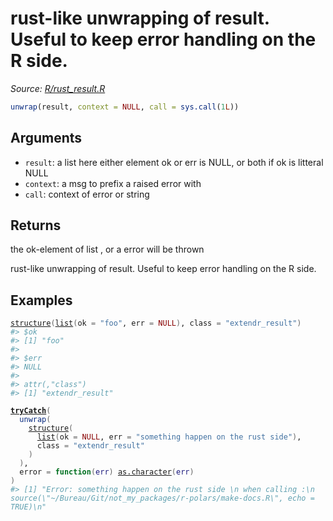 # rust-like unwrapping of result. Useful to keep error handling on the R side.

*Source: [R/rust_result.R](https://github.com/pola-rs/r-polars/tree/main/R/rust_result.R)*

```r
unwrap(result, context = NULL, call = sys.call(1L))
```

## Arguments

- `result`: a list here either element ok or err is NULL, or both if ok is litteral NULL
- `context`: a msg to prefix a raised error with
- `call`: context of error or string

## Returns

the ok-element of list , or a error will be thrown

rust-like unwrapping of result. Useful to keep error handling on the R side.

## Examples

<pre class='r-example'><code><span class='r-in'><span><span class='fu'><a href='https://rdrr.io/r/base/structure.html'>structure</a></span><span class='op'>(</span><span class='fu'><a href='https://rdrr.io/r/base/list.html'>list</a></span><span class='op'>(</span>ok <span class='op'>=</span> <span class='st'>"foo"</span>, err <span class='op'>=</span> <span class='cn'>NULL</span><span class='op'>)</span>, class <span class='op'>=</span> <span class='st'>"extendr_result"</span><span class='op'>)</span></span></span>
<span class='r-out co'><span class='r-pr'>#&gt;</span> $ok</span>
<span class='r-out co'><span class='r-pr'>#&gt;</span> [1] "foo"</span>
<span class='r-out co'><span class='r-pr'>#&gt;</span> </span>
<span class='r-out co'><span class='r-pr'>#&gt;</span> $err</span>
<span class='r-out co'><span class='r-pr'>#&gt;</span> NULL</span>
<span class='r-out co'><span class='r-pr'>#&gt;</span> </span>
<span class='r-out co'><span class='r-pr'>#&gt;</span> attr(,"class")</span>
<span class='r-out co'><span class='r-pr'>#&gt;</span> [1] "extendr_result"</span>
<span class='r-in'><span></span></span>
<span class='r-in'><span><span class='kw'><a href='https://rdrr.io/r/base/conditions.html'>tryCatch</a></span><span class='op'>(</span></span></span>
<span class='r-in'><span>  <span class='fu'>unwrap</span><span class='op'>(</span></span></span>
<span class='r-in'><span>    <span class='fu'><a href='https://rdrr.io/r/base/structure.html'>structure</a></span><span class='op'>(</span></span></span>
<span class='r-in'><span>      <span class='fu'><a href='https://rdrr.io/r/base/list.html'>list</a></span><span class='op'>(</span>ok <span class='op'>=</span> <span class='cn'>NULL</span>, err <span class='op'>=</span> <span class='st'>"something happen on the rust side"</span><span class='op'>)</span>,</span></span>
<span class='r-in'><span>      class <span class='op'>=</span> <span class='st'>"extendr_result"</span></span></span>
<span class='r-in'><span>    <span class='op'>)</span></span></span>
<span class='r-in'><span>  <span class='op'>)</span>,</span></span>
<span class='r-in'><span>  error <span class='op'>=</span> <span class='kw'>function</span><span class='op'>(</span><span class='va'>err</span><span class='op'>)</span> <span class='fu'><a href='https://rdrr.io/r/base/character.html'>as.character</a></span><span class='op'>(</span><span class='va'>err</span><span class='op'>)</span></span></span>
<span class='r-in'><span><span class='op'>)</span></span></span>
<span class='r-out co'><span class='r-pr'>#&gt;</span> [1] "Error: something happen on the rust side \n when calling :\n source(\"~/Bureau/Git/not_my_packages/r-polars/make-docs.R\", echo = TRUE)\n"</span>
 </code></pre>